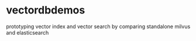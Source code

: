 # vectordbdemos
prototyping vector index and vector search by comparing standalone milvus and elasticsearch

